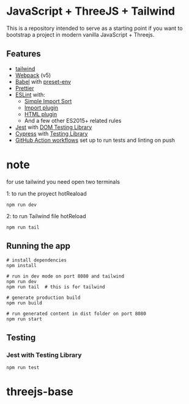 # JavaScript + ThreeJS + Tailwind 

This is a repository intended to serve as a starting point if you want to bootstrap a project in modern vanilla JavaScript + Threejs.

## Features
- [tailwind](https://tailwindcss.com)
- [Webpack](https://webpack.js.org/) (v5)
- [Babel](https://babeljs.io/) with [preset-env](https://babeljs.io/docs/en/babel-preset-env)
- [Prettier](https://prettier.io/)
- [ESLint](https://eslint.org/) with:
  - [Simple Import Sort](https://github.com/lydell/eslint-plugin-simple-import-sort/)
  - [Import plugin](https://github.com/benmosher/eslint-plugin-import/)
  - [HTML plugin](https://github.com/BenoitZugmeyer/eslint-plugin-html)
  - And a few other ES2015+ related rules
- [Jest](https://jestjs.io) with [DOM Testing Library](https://testing-library.com/docs/dom-testing-library/intro)
- [Cypress](https://www.cypress.io/) with [Testing Library](https://testing-library.com/docs/cypress-testing-library/)
- [GitHub Action workflows](https://github.com/features/actions) set up to run tests and linting on push

# note
for use tailwind you need open two terminals

1: to run  the proyect hotReaload
``` 
npm run dev 
``` 
2: to run Tailwind file hotReload
``` 
npm run tail 
``` 

## Running the app

```
# install dependencies
npm install

# run in dev mode on port 8080 and tailwind
npm run dev
npm run tail  # this is for tailwind 

# generate production build
npm run build

# run generated content in dist folder on port 8080
npm run start
```

## Testing

### Jest with Testing Library

```
npm run test
```

# threejs-base
